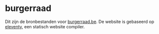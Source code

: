 # burgerraad

Dit zijn de bronbestanden voor [burgerraad.be][burgerraad]. De website is gebaseerd op [eleventy], een statisch website compiler.


[burgerraad]: http://www.burgerraad.be/
[eleventy]: https://www.11ty.io/
